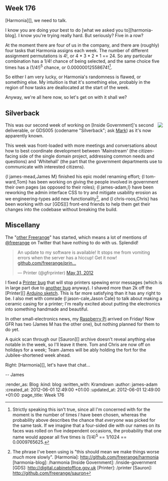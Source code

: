 Week 176
--------

[Harmonia][], we need to talk.

I know you are doing your best to do [what we asked you to][harmonia-blog]. I know you're trying really hard. But seriously? Five in a row?

At the moment there are four of us in the company, and there are (roughly) four tasks that Harmonia assigns each week. The number of different assignment permutations is 4!, or 4 * 3 * 2 * 1 == 24. So any particular combination has a 1/4! chance of being selected, and the same choice five times has a (1/4!)<sup>5</sup> chance, or 0.000000125586741[^probability].

So either I am very lucky, or Harmonia's randomness is flawed, or something else. My intuition is that it's something else, probably in the region of how tasks are deallocated at the start of the week.

Anyway, we're all here now, so let's get on with it shall we?


Silverback
-----------

<a href="http://www.flickr.com/photos/markhurrell/7262471928/"><img style="float: right;" src="http://farm8.staticflickr.com/7220/7262471928_a410752c95_q_d.jpg" /></a>This was our second week of working on [Inside Government]'s second deliverable, or GDS005 (codename "Silverback"; ask [Mark](https://twitter.com/markhurrell/status/205696265021947904)) as it's now apparently known.

This week was front-loaded with more meetings and conversations about how to best coordinate development between 'Mainstream' (the citizen-facing side of the single domain project, addressing common needs and questions) and 'Whitehall' (the part that the government departments use to communicate with interested citizens).

{l james-mead,James M} finished his epic model renaming effort; {l tom-ward,Tom} has been working on giving the people involved in government their own pages (as opposed to their roles); {l james-adam,I} have been reworking the admin interface CSS to try and mitigate usability erosion as we engineering-types add new functionality[^worse], and {l chris-roos,Chris} has been working with our [GDS][] front-end friends to help them get their changes into the codebase without breaking the build.


Miscellany
-------

The "[other Freerange](http://www.free-range.org.uk/)" has started, which means a lot of mentions of [@freerange](http://twitter.com/freerange) on Twitter that have nothing to do with us. Splendid!

<blockquote class="twitter-tweet tw-align-center"><p>An update to my software is available! It stops me from vomiting errors when the server has a hiccup! Get it now! <a href="https://t.co/UGotHkoq" title="https://github.com/freerange/printer/blob/master/printer.ino">github.com/freerange/prin…</a></p>&mdash; Printer (@gfrprinter) <a href="https://twitter.com/gfrprinter/status/208311829259235329" data-datetime="2012-05-31T21:39:45+00:00">May 31, 2012</a></blockquote>
<script src="//platform.twitter.com/widgets.js" charset="utf-8"></script>

I fixed a [Printer bug](https://github.com/freerange/printer/issues/12) that will stop printers spewing error messages (which is in large part due to [another bug](https://github.com/freerange/printer/issues/17) anyway). I shaved more than 2k off the [Printer][] [Arduino sketch](https://github.com/freerange/printer/blob/master/printer.ino). This is far more satisfying than it has any right to be. I also met with comrade {l jason-cale,Jason Cale} to talk about making a ceramic casing for a printer; I'm really excited about putting the electronics into something handmade and beautiful.

In other small-electronics news, my [Raspberry Pi](http://raspberrypi.org) arrived on Friday! Now GFR has two (James M has the other one), but nothing planned for them to do yet.

A quick scan through our [Sauron][] archive doesn't reveal anything else notable in the week, so I'll leave it there. Tom and Chris are now off on holidays for a week; Team James will be ably holding the fort for the Jubilee-shortened week ahead.

Right: [Harmonia][], let's have that chat...

-- James



[^probability]: Strictly speaking this isn't true, since all I'm concerned with for the moment is the number of times *I* have been chosen, whereas the probability above describes the chance that *everyone* was picked for the same task. If we imagine that a four-sided die with our names on its faces was rolled on five independent occasions, the probability that one name would appear all five times is (1/4)<sup>5</sup> == 1/1024 == 0.0009765625.

[^worse]: The phrase I've been using is "this should mean we make things worse _much_ more slowly".
[Harmonia]: http://github.com/freerange/harmonia
[harmonia-blog]: /harmonia
[Inside Government]: /inside-government
[GDS]: http://digital.cabinetoffice.gov.uk
[Printer]: /printer
[Sauron]: http://github.com/freerange/sauron

:render_as: Blog
:kind: blog
:written_with: Kramdown
:author: james-adam
:created_at: 2012-06-01 12:49:00 +01:00
:updated_at: 2012-06-01 12:49:00 +01:00
:page_title: Week 176